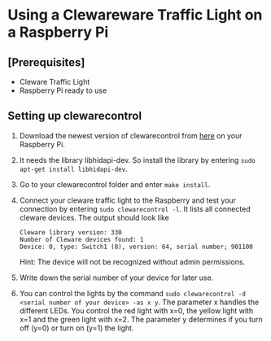 # Using a Clewareware Traffic Light on a Raspberry Pi
## [Prerequisites]
- Cleware Traffic Light
- Raspberry Pi ready to use

## Setting up clewarecontrol
1. Download the newest version of clewarecontrol from [here](https://www.vanheusden.com/clewarecontrol/files/)
   on your Raspberry Pi.
2. It needs the library libhidapi-dev. So install the library by entering
 ```sudo apt-get install libhidapi-dev```.
3. Go to your clewarecontrol folder and enter ```make install```.
4. Connect your cleware traffic light to the Raspberry and test your connection by entering
   ```sudo clewarecontrol -l```. It lists all connected cleware devices. The output should look like
   ```
   Cleware library version: 330
   Number of Cleware devices found: 1
   Device: 0, type: Switch1 (8), version: 64, serial number; 901100
   ```
   
   Hint: The device will not be recognized without admin permissions.
5. Write down the serial number of your device for later use.
6. You can control the lights by the command ```sudo clewarecontrol -d <serial number of your device> -as x y```.
The parameter x handles the different LEDs. You control the red light with x=0, the yellow light with x=1 and the green light with x=2.
The parameter y determines if you turn off (y=0) or turn on (y=1) the light.
